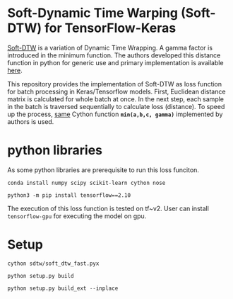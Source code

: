 # Soft-Dynamic Time Warping (Soft-DTW) for TensorFlow-Keras
[Soft-DTW](https://github.com/mblondel/soft-dtw) is a variation of Dynamic Time Wrapping. A gamma factor is introduced in the minimum function. The authors developed this distance function in python for generic use and primary implementation is available [here](https://github.com/mblondel/soft-dtw). 

This repository provides the implementation of Soft-DTW as loss function for batch processing in Keras/Tensorflow models. First, Euclidean distance matrix is calculated for whole batch at once. In the next step, each sample in the batch is traversed sequentially to calculate loss (distance). To speed up the process, [same](https://github.com/mblondel/soft-dtw/blob/master/sdtw/soft_dtw_fast.pyx) Cython function **`min(a,b,c, gamma)`** implemented by authors is used. 


# python libraries
As some python libraries are prerequisite to run this loss funciton. 

`conda install numpy scipy scikit-learn cython nose`

`python3 -m pip install tensorflow==2.10`

The execution of this loss function is tested on tf~v2. User can install `tensorflow-gpu` for executing the model on gpu.

# Setup

`cython sdtw/soft_dtw_fast.pyx`

`python setup.py build`

`python setup.py build_ext --inplace`
